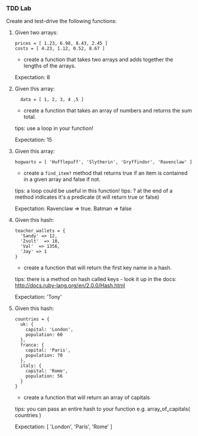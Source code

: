 ### TDD Lab

Create and test-drive the following functions:

1. Given two arrays:
    ```
    prices = [ 1.23, 6.98, 8.43, 2.45 ]
    costs = [ 4.23, 1.12, 0.52, 8.67 ]
    ```
    - create a function that takes two arrays and adds together the lengths of the arrays.

    Expectation: 8

2. Given this array:
    ```
      data = [ 1, 2, 3, 4 ,5 ]
    ```
    - create a function that takes an array of numbers and returns the sum total.

    tips: use a loop in your function!

    Expectation: 15

3. Given this array:
    ```
    hogwarts = [ 'Hufflepuff', 'Slytherin', 'Gryffindor', 'Ravenclaw' ]
    ```

    - create a ```find_item?``` method that returns true if an item is contained in a given array and false if not.

    tips: a loop could be useful in this function!
    tips: ? at the end of a method indicates it's a predicate (it will return true or false)

    Expectation: Ravenclaw => true. Batman => false

4. Given this hash:
    ```
    teacher_wallets = {
      'Sandy' => 12,
      'Zsolt'  => 10,
      'Val'  => 1356,
      'Jay' => 1
    }
    ```
    - create a function that will return the first key name in a hash.

    tips: there is a method on hash called keys - look it up in the docs: http://docs.ruby-lang.org/en/2.0.0/Hash.html

    Expectation: 'Tony'

5. Given this hash:
    ```
    countries = {
      uk: {
        capital: 'London',
        population: 60
      },
      france: {
        capital: 'Paris',
        population: 70
      },
      italy: {
        capital: 'Rome',
        population: 56
      }
    }
    ```
    - create a function that will return an array of capitals

    tips: you can pass an entire hash to your function e.g. array_of_capitals( countries )

    Expectation: [ 'London', 'Paris', 'Rome' ]


